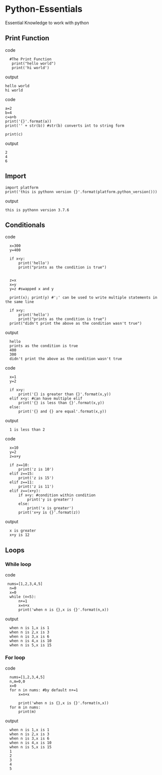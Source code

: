# Python-Essentials
Essential Knowledge to work with python

## Print Function
code
      
      #The Print Function
       print("hello world")
       print('hi world')
output

    hello world
    hi world
  
code

    a=2
    b=4
    c=a+b
    print('{}'.format(a))
    print('' + str(b)) #str(b) converts int to string form

    print(c) 
    
output

    2
    4
    6
## Import

    import platform
    print('this is pythonn version {}'.format(platform.python_version()))
    
output

    this is pythonn version 3.7.6
## Conditionals
code

      x=300
      y=400

      if x<y:
          print('hello')
          print("prints as the condition is true")


      z=x
      x=y
      y=z #swapped x and y

      print(x); print(y) #';' can be used to write multiple statements in the same line

      if x<y:
          print('hello')
          print("prints as the condition is true")
      print("didn't print the above as the condition wasn't true") 
      
output
  
      hello
      prints as the condition is true
      400
      300
      didn't print the above as the condition wasn't true
     
code
 
      x=1
      y=2

      if x>y:
          print('{} is greater than {}'.format(x,y))
      elif x<y: #can have multiple elif
          print('{} is less than {}'.format(x,y))
      else:
          print('{} and {} are equal'.format(x,y))

output

      1 is less than 2
      
code

      x=10
      y=2
      z=x+y

      if z==10:
          print('z is 10')
      elif z==15:
          print('z is 15')
      elif z==11:
          print('z is 11')
      elif z==(x+y):
          if x<y: #condition within condition
              print('y is greater')
          else:
              print('x is greater')
          print('x+y is {}'.format(z))
          
 output

      x is greater
      x+y is 12
## Loops
### While loop
code
     
     nums=[1,2,3,4,5]
      n=0
      x=0
      while (n<5):
          n+=1
          x=n+x
          print('when n is {},x is {}'.format(n,x))
          
          
output

      when n is 1,x is 1
      when n is 2,x is 3
      when n is 3,x is 6
      when n is 4,x is 10
      when n is 5,x is 15
### For loop
code

      nums=[1,2,3,4,5]
      n,m=0,0
      x=0
      for n in nums: #by default n+=1
          x=n+x

          print('when n is {},x is {}'.format(n,x))
      for m in nums:
          print(m)
 
 output
 
      when n is 1,x is 1
      when n is 2,x is 3
      when n is 3,x is 6
      when n is 4,x is 10
      when n is 5,x is 15
      1
      2
      3
      4
      5
      
      
      
      
    
